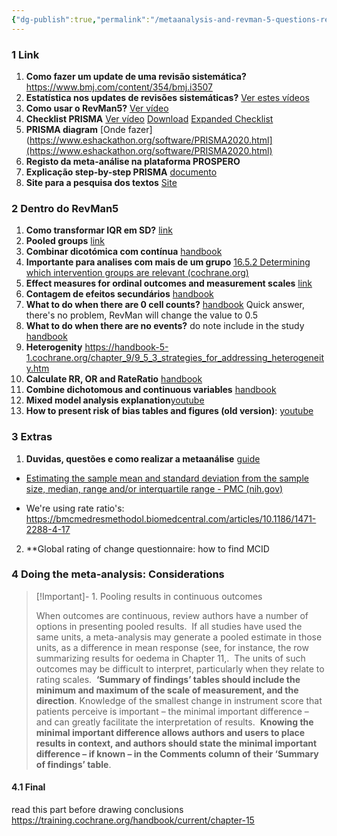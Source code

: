 ```yaml
---
{"dg-publish":true,"permalink":"/metaanalysis-and-revman-5-questions-resolutions-and-important-links/"}
---
```



### 1 Link 

1. **Como fazer um update de uma revisão sistemática?** https://www.bmj.com/content/354/bmj.i3507
2. **Estatística nos updates de revisões sistemáticas?** [Ver estes vídeos](https://training.cochrane.org/resource/statistical-methods-updating-meta-analyses)
3. **Como usar o RevMan5?** [Ver vídeo](https://www.youtube.com/watch?v=O4NXGYe_yd4&ab_channel=CochraneTraining)
4. **Checklist PRISMA** [Ver vídeo](https://www.youtube.com/watch?v=fr-mMDJib4Y&ab_channel=ResearchMedicalLibrary) [Download](https://www.prisma-statement.org/) [Expanded Checklist](https://www.prisma-statement.org/documents/PRISMA_2020_expanded_checklist.pdf)
5. **PRISMA diagram** [Onde fazer](https://www.eshackathon.org/software/PRISMA2020.html](https://www.eshackathon.org/software/PRISMA2020.html)
6. **Registo da meta-análise na plataforma PROSPERO**
7. **Explicação step-by-step PRISMA** [documento](https://www.bmj.com/content/372/bmj.n160)
8. **Site para a pesquisa dos textos** [Site](https://get.covidence.org/literature-review?campaignid=18165361407&adgroupid=138405766537&gclid=Cj0KCQiA4uCcBhDdARIsAH5jyUl4g1oS9EBC8z9YuolSM5PYBwhTL_DN8t1jona_M3RVBzlvabZM1A0aAmxpEALw_wcB)

### 2 Dentro do RevMan5
1. **Como transformar IQR em SD?** [link](https://www.researchgate.net/post/Is_there_any_way_to_get_mean_and_SD_from_median_and_IQR_interquartile_range)
2. **Pooled groups** [link](https://dmetar.protectlab.org/reference/pool.groups.html)
3. **Combinar dicotómica com contínua** [handbook](https://handbook-5-1.cochrane.org/chapter_9/9_4_6_combining_dichotomous_and_continuous_outcomes.htm)
4. **Importante para analises com mais de um grupo** [16.5.2 Determining which intervention groups are relevant (cochrane.org)](https://handbook-5-1.cochrane.org/chapter_16/16_5_2_determining_which_intervention_groups_are_relevant.htm)
5. **Effect measures for ordinal outcomes and measurement scales** [link](https://handbook-5-1.cochrane.org/chapter_9/9_2_4_effect_measures_for_ordinal_outcomes_and_measurement.htm)
6. **Contagem de efeitos secundários** [handbook](https://handbook-5-1.cochrane.org/chapter_9/9_4_8_meta_analysis_of_counts_and_rates.htm) 
7. **What to do when there are 0 cell counts?** [handbook](https://handbook-5-1.cochrane.org/chapter_16/16_9_2_studies_with_zero_cell_counts.htm) Quick answer, there's no problem, RevMan will change the value to 0.5
8. **What to do when there are no events?** do note include in the study [handbook](https://handbook-5-1.cochrane.org/chapter_16/16_9_3_studies_with_no_events.htm)
9. **Heterogenity** https://handbook-5-1.cochrane.org/chapter_9/9_5_3_strategies_for_addressing_heterogeneity.htm
10. **Calculate RR, OR and RateRatio** [handbook](https://www.youtube.com/watch?v=4Iq_78hNfBU&ab_channel=CochraneTraining)
11. **Combine dichotomous and continuous variables** [handbook](https://handbook-5-1.cochrane.org/chapter_9/9_4_6_combining_dichotomous_and_continuous_outcomes.htm)
12. **Mixed model analysis explanation**[youtube](https://www.youtube.com/watch?v=4bGG02Jsjyc&t=570s&ab_channel=TileStats)
13. **How to present risk of bias tables and figures (old version)**: [youtube](https://www.youtube.com/watch?v=kFXzUK6z5L8&ab_channel=JunXia)



### 3 Extras
1. **Duvidas, questões e como realizar a metaanálise** [guide](https://.org/MathiasHarrer/Doing_Meta_Analysis_in_R/effects.html)
- [Estimating the sample mean and standard deviation from the sample size, median, range and/or interquartile range - PMC (nih.gov)](https://www.ncbi.nlm.nih.gov/pmc/articles/PMC4383202/)

- We're using rate ratio's: https://bmcmedresmethodol.biomedcentral.com/articles/10.1186/1471-2288-4-17

2. **Global rating of change questionnaire: how to find MCID
### 4 Doing the meta-analysis: Considerations

> [!Important]- 1. Pooling results in continuous outcomes
> 
> When outcomes are continuous, review authors have a number of options in presenting pooled results.  If all studies have used the same units, a meta-analysis may generate a pooled estimate in those units, as a difference in mean response (see, for instance, the row summarizing results for oedema in Chapter 11,.  The units of such outcomes may be difficult to interpret, particularly when they relate to rating scales.  **‘Summary of findings’ tables should include the minimum and maximum of the scale of measurement, and the direction**. Knowledge of the smallest change in instrument score that patients perceive is important – the minimal important difference – and can greatly facilitate the interpretation of results.  **Knowing the minimal important difference allows authors and users to place results in context, and authors should state the minimal important difference – if known – in the Comments column of their ‘Summary of findings’ table**.





#### 4.1 Final

read this part before drawing conclusions 
https://training.cochrane.org/handbook/current/chapter-15